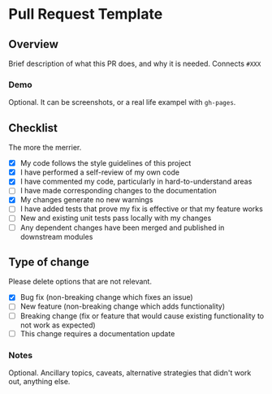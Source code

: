 # Pull Request Template

## Overview

Brief description of what this PR does, and why it is needed.
Connects `#XXX`

### Demo

Optional. It can be screenshots, or a real life exampel with `gh-pages`.

## Checklist

The more the merrier.

- [x] My code follows the style guidelines of this project
- [x] I have performed a self-review of my own code
- [x] I have commented my code, particularly in hard-to-understand areas
- [ ] I have made corresponding changes to the documentation
- [x] My changes generate no new warnings
- [ ] I have added tests that prove my fix is effective or that my feature works
- [ ] New and existing unit tests pass locally with my changes
- [ ] Any dependent changes have been merged and published in downstream modules

## Type of change

Please delete options that are not relevant.

- [x] Bug fix (non-breaking change which fixes an issue)
- [ ] New feature (non-breaking change which adds functionality)
- [ ] Breaking change (fix or feature that would cause existing functionality to not work as expected)
- [ ] This change requires a documentation update

### Notes

Optional. Ancillary topics, caveats, alternative strategies that didn't work out, anything else.
